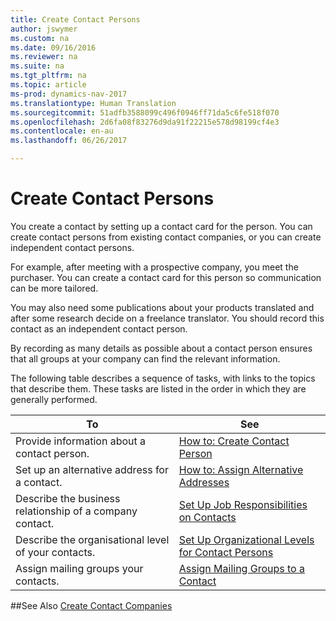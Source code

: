 ```yaml
---
title: Create Contact Persons
author: jswymer
ms.custom: na
ms.date: 09/16/2016
ms.reviewer: na
ms.suite: na
ms.tgt_pltfrm: na
ms.topic: article
ms-prod: dynamics-nav-2017
ms.translationtype: Human Translation
ms.sourcegitcommit: 51adfb3588099c496f0946ff71da5c6fe518f070
ms.openlocfilehash: 2d6fa08f83276d9da91f22215e578d98199cf4e3
ms.contentlocale: en-au
ms.lasthandoff: 06/26/2017

---
```

# <a name="create-contact-persons"></a>Create Contact Persons
You create a contact by setting up a contact card for the person. You can create contact persons from existing contact companies, or you can create independent contact persons.

For example, after meeting with a prospective company, you meet the purchaser. You can create a contact card for this person so communication can be more tailored.

You may also need some publications about your products translated and after some research decide on a freelance translator. You should record this contact as an independent contact person.

By recording as many details as possible about a contact person ensures that all groups at your company can find the relevant information.

The following table describes a sequence of tasks, with links to the topics that describe them. These tasks are listed in the order in which they are generally performed.

|To |See |
|---|----|
|Provide information about a contact person.|[How to: Create Contact Person](marketing-how-create-contact-persons.md)|
|Set up an alternative address for a contact.|[How to: Assign Alternative Addresses](marketing-how-assign-alternative-address.md)|
|Describe the business relationship of a company contact.|[Set Up Job Responsibilities on Contacts](marketing-job-responsibilities.md)|
|Describe the organisational level of your contacts.|[Set Up Organizational Levels for Contact Persons](marketing-organizational-levels.md)|
|Assign mailing groups your contacts.|[Assign Mailing Groups to a Contact](marketing-mailing-groups.md#assign-mailing-groups-to-a-contact)|

##<a name="see-also"></a>See Also
[Create Contact Companies](marketing-create-contact-companies.md)

